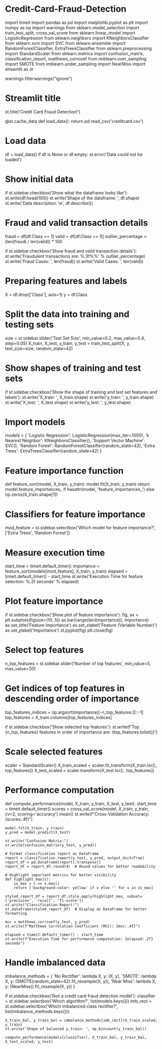 # Credit-Card-Fraud-Detection
import timeit
import pandas as pd
import matplotlib.pyplot as plt
import numpy as np
import warnings
from sklearn.model_selection import train_test_split, cross_val_score
from sklearn.linear_model import LogisticRegression
from sklearn.neighbors import KNeighborsClassifier
from sklearn.svm import SVC
from sklearn.ensemble import RandomForestClassifier, ExtraTreesClassifier
from sklearn.preprocessing import StandardScaler
from sklearn.metrics import confusion_matrix, classification_report, matthews_corrcoef
from imblearn.over_sampling import SMOTE
from imblearn.under_sampling import NearMiss
import streamlit as st

warnings.filterwarnings("ignore")

# Streamlit title
st.title('Credit Card Fraud Detection!')

@st.cache_data
def load_data():
    return pd.read_csv('creditcard.csv')

# Load data
df = load_data()
if df is None or df.empty:
    st.error('Data could not be loaded')

# Show initial data
if st.sidebar.checkbox('Show what the dataframe looks like'):
    st.write(df.head(100))
    st.write('Shape of the dataframe: ', df.shape)
    st.write('Data description: \n', df.describe())

# Fraud and valid transaction details
fraud = df[df.Class == 1]
valid = df[df.Class == 0]
outlier_percentage = (len(fraud) / len(valid)) * 100

if st.sidebar.checkbox('Show fraud and valid transaction details'):
    st.write('Fraudulent transactions are: %.3f%%' % outlier_percentage)
    st.write('Fraud Cases: ', len(fraud))
    st.write('Valid Cases: ', len(valid))

# Preparing features and labels
X = df.drop(['Class'], axis=1)
y = df.Class

# Split the data into training and testing sets
size = st.sidebar.slider('Test Set Size', min_value=0.2, max_value=0.4, step=0.05)
X_train, X_test, y_train, y_test = train_test_split(X, y, test_size=size, random_state=42)

# Show shapes of training and test sets
if st.sidebar.checkbox('Show the shape of training and test set features and labels'):
    st.write('X_train: ', X_train.shape)
    st.write('y_train: ', y_train.shape)
    st.write('X_test: ', X_test.shape)
    st.write('y_test: ', y_test.shape)

# Import models
models = {
    'Logistic Regression': LogisticRegression(max_iter=1000),
    'k Nearest Neighbor': KNeighborsClassifier(),
    'Support Vector Machine': SVC(),
    'Random Forest': RandomForestClassifier(random_state=42),
    'Extra Trees': ExtraTreesClassifier(random_state=42)
}

# Feature importance function
def feature_sort(model, X_train, y_train):
    model.fit(X_train, y_train)
    return model.feature_importances_ if hasattr(model, 'feature_importances_') else np.zeros(X_train.shape[1])

# Classifiers for feature importance
mod_feature = st.sidebar.selectbox('Which model for feature importance?', ['Extra Trees', 'Random Forest'])

# Measure execution time
start_time = timeit.default_timer()
importance = feature_sort(models[mod_feature], X_train, y_train)
elapsed = timeit.default_timer() - start_time
st.write('Execution Time for feature selection: %.2f seconds' % elapsed)

# Plot feature importance
if st.sidebar.checkbox('Show plot of feature importance'):
    fig, ax = plt.subplots(figsize=(10, 5))
    ax.bar(range(len(importance)), importance)
    ax.set_title('Feature Importance')
    ax.set_xlabel('Feature (Variable Number)')
    ax.set_ylabel('Importance')
    st.pyplot(fig)
    plt.close(fig)

# Select top features
n_top_features = st.sidebar.slider('Number of top features', min_value=5, max_value=20)
# Get indices of top features in descending order of importance
top_features_indices = np.argsort(importance)[-n_top_features:][::-1]
top_features = X_train.columns[top_features_indices]

if st.sidebar.checkbox('Show selected top features'):
    st.write(f'Top {n_top_features} features in order of importance are: {top_features.tolist()}')
    
# Scale selected features
scaler = StandardScaler()
X_train_scaled = scaler.fit_transform(X_train.loc[:, top_features])
X_test_scaled = scaler.transform(X_test.loc[:, top_features])

# Performance computation
def compute_performance(model, X_train, y_train, X_test, y_test):
    start_time = timeit.default_timer()
    scores = cross_val_score(model, X_train, y_train, cv=2, scoring='accuracy').mean()
    st.write(f"Cross-Validation Accuracy: {scores:.4f}")

    model.fit(X_train, y_train)
    y_pred = model.predict(X_test)

    st.write("Confusion Matrix:")
    st.write(confusion_matrix(y_test, y_pred))

    # Format classification report as DataFrame
    report = classification_report(y_test, y_pred, output_dict=True)
    report_df = pd.DataFrame(report).transpose()
    report_df = report_df.round(4)  # Round values for better readability
    
    # Highlight important metrics for better visibility
    def highlight_max(s):
        is_max = s == s.max()
        return ['background-color: yellow' if v else '' for v in is_max]

    styled_report_df = report_df.style.apply(highlight_max, subset=['precision', 'recall', 'f1-score'])
    st.write("Classification Report:")
    st.dataframe(styled_report_df)  # Display as DataFrame for better formatting

    mcc = matthews_corrcoef(y_test, y_pred)
    st.write(f"Matthews Correlation Coefficient (MCC): {mcc:.4f}")

    elapsed = timeit.default_timer() - start_time
    st.write(f"Execution Time for performance computation: {elapsed:.2f} seconds")

# Handle imbalanced data
imbalance_methods = {
    'No Rectifier': lambda X, y: (X, y),
    'SMOTE': lambda X, y: (SMOTE(random_state=42).fit_resample(X, y)),
    'Near Miss': lambda X, y: (NearMiss().fit_resample(X, y))
}

if st.sidebar.checkbox('Run a credit card fraud detection model'):
    classifier = st.sidebar.selectbox('Which algorithm?', list(models.keys()))
    imb_rect = st.sidebar.selectbox('Which imbalanced class rectifier?', list(imbalance_methods.keys()))

    X_train_bal, y_train_bal = imbalance_methods[imb_rect](X_train_scaled, y_train)
    st.write('Shape of balanced y_train: ', np.bincount(y_train_bal))
    
    compute_performance(models[classifier], X_train_bal, y_train_bal, X_test_scaled, y_test)

